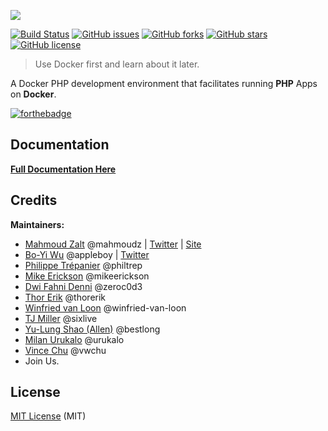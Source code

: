 ![](https://s19.postimg.org/jblfytw9f/laradock-logo.jpg)

[![Build Status](https://travis-ci.org/laradock/laradock.svg?branch=master)](https://travis-ci.org/laradock/laradock) [![GitHub issues](https://img.shields.io/github/issues/laradock/laradock.svg)](https://github.com/laradock/laradock/issues) [![GitHub forks](https://img.shields.io/github/forks/laradock/laradock.svg)](https://github.com/laradock/laradock/network) [![GitHub stars](https://img.shields.io/github/stars/laradock/laradock.svg)](https://github.com/laradock/laradock/stargazers) [![GitHub license](https://img.shields.io/badge/license-MIT-blue.svg)](https://raw.githubusercontent.com/laradock/laradock/master/LICENSE)

> Use Docker first and learn about it later.

A Docker PHP development environment that facilitates running **PHP** Apps on **Docker**.

[![forthebadge](http://forthebadge.com/images/badges/built-by-developers.svg)](http://zalt.me)

## Documentation

[**Full Documentation Here**](http://laradock.io)

## Credits

**Maintainers:**

- [Mahmoud Zalt](https://github.com/Mahmoudz) @mahmoudz | [Twitter](https://twitter.com/Mahmoud_Zalt) | [Site](http://zalt.me)
- [Bo-Yi Wu](https://github.com/appleboy) @appleboy | [Twitter](https://twitter.com/appleboy)
- [Philippe Trépanier](https://github.com/philtrep) @philtrep
- [Mike Erickson](https://github.com/mikeerickson) @mikeerickson
- [Dwi Fahni Denni](https://github.com/zeroc0d3) @zeroc0d3
- [Thor Erik](https://github.com/thorerik) @thorerik
- [Winfried van Loon](https://github.com/winfried-van-loon) @winfried-van-loon
- [TJ Miller](https://github.com/sixlive) @sixlive
- [Yu-Lung Shao (Allen)](https://github.com/bestlong) @bestlong
- [Milan Urukalo](https://github.com/urukalo) @urukalo
- [Vince Chu](https://github.com/vwchu) @vwchu
- Join Us.

## License

[MIT License](https://github.com/laradock/laradock/blob/master/LICENSE) (MIT)
